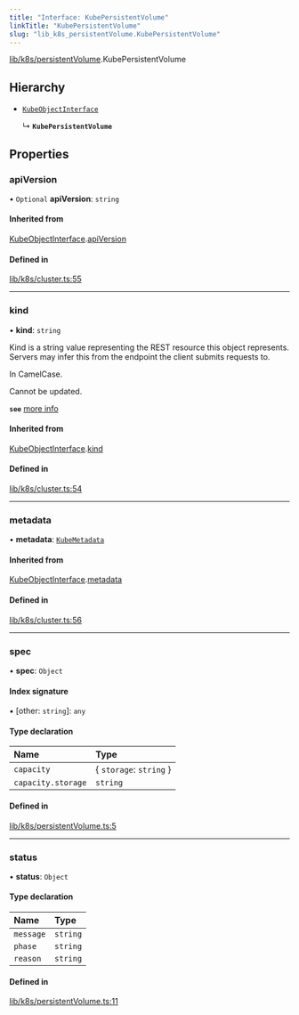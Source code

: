 ```yaml
---
title: "Interface: KubePersistentVolume"
linkTitle: "KubePersistentVolume"
slug: "lib_k8s_persistentVolume.KubePersistentVolume"
---
```


[lib/k8s/persistentVolume](../modules/lib_k8s_persistentVolume.md).KubePersistentVolume

## Hierarchy

- [`KubeObjectInterface`](lib_k8s_cluster.KubeObjectInterface.md)

  ↳ **`KubePersistentVolume`**

## Properties

### apiVersion

• `Optional` **apiVersion**: `string`

#### Inherited from

[KubeObjectInterface](lib_k8s_cluster.KubeObjectInterface.md).[apiVersion](lib_k8s_cluster.KubeObjectInterface.md#apiversion)

#### Defined in

[lib/k8s/cluster.ts:55](https://github.com/headlamp-k8s/headlamp/blob/45b84205/frontend/src/lib/k8s/cluster.ts#L55)

___

### kind

• **kind**: `string`

Kind is a string value representing the REST resource this object represents.
Servers may infer this from the endpoint the client submits requests to.

In CamelCase.

Cannot be updated.

**`see`** [more info](https://git.k8s.io/community/contributors/devel/sig-architecture/api-conventions.md#types-kinds)

#### Inherited from

[KubeObjectInterface](lib_k8s_cluster.KubeObjectInterface.md).[kind](lib_k8s_cluster.KubeObjectInterface.md#kind)

#### Defined in

[lib/k8s/cluster.ts:54](https://github.com/headlamp-k8s/headlamp/blob/45b84205/frontend/src/lib/k8s/cluster.ts#L54)

___

### metadata

• **metadata**: [`KubeMetadata`](lib_k8s_cluster.KubeMetadata.md)

#### Inherited from

[KubeObjectInterface](lib_k8s_cluster.KubeObjectInterface.md).[metadata](lib_k8s_cluster.KubeObjectInterface.md#metadata)

#### Defined in

[lib/k8s/cluster.ts:56](https://github.com/headlamp-k8s/headlamp/blob/45b84205/frontend/src/lib/k8s/cluster.ts#L56)

___

### spec

• **spec**: `Object`

#### Index signature

▪ [other: `string`]: `any`

#### Type declaration

| Name | Type |
| :------ | :------ |
| `capacity` | { `storage`: `string`  } |
| `capacity.storage` | `string` |

#### Defined in

[lib/k8s/persistentVolume.ts:5](https://github.com/headlamp-k8s/headlamp/blob/45b84205/frontend/src/lib/k8s/persistentVolume.ts#L5)

___

### status

• **status**: `Object`

#### Type declaration

| Name | Type |
| :------ | :------ |
| `message` | `string` |
| `phase` | `string` |
| `reason` | `string` |

#### Defined in

[lib/k8s/persistentVolume.ts:11](https://github.com/headlamp-k8s/headlamp/blob/45b84205/frontend/src/lib/k8s/persistentVolume.ts#L11)
